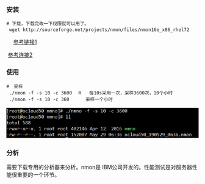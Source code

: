 ### 安装

```shell
# 下载，下载完改一下权限就可以用了。
 wget http://sourceforge.net/projects/nmon/files/nmon16e_x86_rhel72
```

　  [参考链接1](https://blog.csdn.net/w4187402/article/details/90203789)

​      [参考连接2](https://www.cnblogs.com/wnfindbug/p/5719181.html)

### 使用

```shell
#　采样
 ./nmon -f -s 10 -c 3600  ＃　 每10s采用一次，采样3600次，10个小时
 ./nmon -f -s 10 -c 360      采样一个小时
```

![1568185872331](1568185872331.png)

### 分析

  需要下载专用的分析器来分析。nmon是 IBM公司开发的。性能测试是对服务器性能很重要的一个环节。  

  

  

  

 

